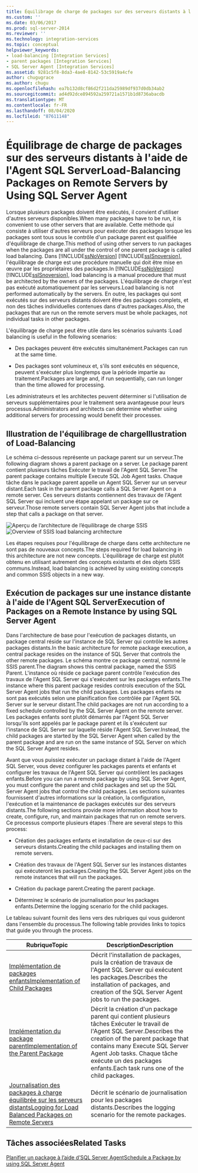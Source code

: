 ```yaml
---
title: Équilibrage de charge de packages sur des serveurs distants à l’aide de SQL Server Agent | Microsoft Docs
ms.custom: ''
ms.date: 03/06/2017
ms.prod: sql-server-2014
ms.reviewer: ''
ms.technology: integration-services
ms.topic: conceptual
helpviewer_keywords:
- load-balancing [Integration Services]
- parent packages [Integration Services]
- SQL Server Agent [Integration Services]
ms.assetid: 9281c5f8-8da3-4ae8-8142-53c5919a4cfe
author: chugugrace
ms.author: chugu
ms.openlocfilehash: ea7b132d8cf86d2f211da25989df937d0db34ab2
ms.sourcegitcommit: ad4d92dce894592a259721a1571b1d8736abacdb
ms.translationtype: MT
ms.contentlocale: fr-FR
ms.lasthandoff: 08/04/2020
ms.locfileid: "87611148"
---
```

# <a name="load-balancing-packages-on-remote-servers-by-using-sql-server-agent"></a><span data-ttu-id="f2c61-102">Équilibrage de charge de packages sur des serveurs distants à l'aide de l'Agent SQL Server</span><span class="sxs-lookup"><span data-stu-id="f2c61-102">Load-Balancing Packages on Remote Servers by Using SQL Server Agent</span></span>
  <span data-ttu-id="f2c61-103">Lorsque plusieurs packages doivent être exécutés, il convient d'utiliser d'autres serveurs disponibles.</span><span class="sxs-lookup"><span data-stu-id="f2c61-103">When many packages have to be run, it is convenient to use other servers that are available.</span></span> <span data-ttu-id="f2c61-104">Cette méthode qui consiste à utiliser d'autres serveurs pour exécuter des packages lorsque les packages sont tous sous le contrôle d'un package parent est qualifiée d'équilibrage de charge.</span><span class="sxs-lookup"><span data-stu-id="f2c61-104">This method of using other servers to run packages when the packages are all under the control of one parent package is called load balancing.</span></span> <span data-ttu-id="f2c61-105">Dans [!INCLUDE[ssNoVersion](../../includes/ssnoversion-md.md)] [!INCLUDE[ssISnoversion](../../includes/ssisnoversion-md.md)], l'équilibrage de charge est une procédure manuelle qui doit être mise en œuvre par les propriétaires des packages.</span><span class="sxs-lookup"><span data-stu-id="f2c61-105">In [!INCLUDE[ssNoVersion](../../includes/ssnoversion-md.md)] [!INCLUDE[ssISnoversion](../../includes/ssisnoversion-md.md)], load balancing is a manual procedure that must be architected by the owners of the packages.</span></span> <span data-ttu-id="f2c61-106">L'équilibrage de charge n'est pas exécuté automatiquement par les serveurs.</span><span class="sxs-lookup"><span data-stu-id="f2c61-106">Load balancing is not performed automatically by the servers.</span></span> <span data-ttu-id="f2c61-107">En outre, les packages qui sont exécutés sur des serveurs distants doivent être des packages complets, et non des tâches individuelles contenues dans d'autres packages.</span><span class="sxs-lookup"><span data-stu-id="f2c61-107">Also, the packages that are run on the remote servers must be whole packages, not individual tasks in other packages.</span></span>  
  
 <span data-ttu-id="f2c61-108">L'équilibrage de charge peut être utile dans les scénarios suivants :</span><span class="sxs-lookup"><span data-stu-id="f2c61-108">Load balancing is useful in the following scenarios:</span></span>  
  
-   <span data-ttu-id="f2c61-109">Des packages peuvent être exécutés simultanément.</span><span class="sxs-lookup"><span data-stu-id="f2c61-109">Packages can run at the same time.</span></span>  
  
-   <span data-ttu-id="f2c61-110">Des packages sont volumineux et, s'ils sont exécutés en séquence, peuvent s'exécuter plus longtemps que la période impartie au traitement.</span><span class="sxs-lookup"><span data-stu-id="f2c61-110">Packages are large and, if run sequentially, can run longer than the time allowed for processing.</span></span>  
  
 <span data-ttu-id="f2c61-111">Les administrateurs et les architectes peuvent déterminer si l'utilisation de serveurs supplémentaires pour le traitement sera avantageuse pour leurs processus.</span><span class="sxs-lookup"><span data-stu-id="f2c61-111">Administrators and architects can determine whether using additional servers for processing would benefit their processes.</span></span>  
  
## <a name="illustration-of-load-balancing"></a><span data-ttu-id="f2c61-112">Illustration de l'équilibrage de charge</span><span class="sxs-lookup"><span data-stu-id="f2c61-112">Illustration of Load-Balancing</span></span>  
 <span data-ttu-id="f2c61-113">Le schéma ci-dessous représente un package parent sur un serveur.</span><span class="sxs-lookup"><span data-stu-id="f2c61-113">The following diagram shows a parent package on a server.</span></span> <span data-ttu-id="f2c61-114">Le package parent contient plusieurs tâches Exécuter le travail de l'Agent SQL Server.</span><span class="sxs-lookup"><span data-stu-id="f2c61-114">The parent package contains multiple Execute SQL Job Agent tasks.</span></span> <span data-ttu-id="f2c61-115">Chaque tâche dans le package parent appelle un Agent SQL Server sur un serveur distant.</span><span class="sxs-lookup"><span data-stu-id="f2c61-115">Each task in the parent package calls a SQL Server Agent on a remote server.</span></span> <span data-ttu-id="f2c61-116">Ces serveurs distants contiennent des travaux de l'Agent SQL Server qui incluent une étape appelant un package sur ce serveur.</span><span class="sxs-lookup"><span data-stu-id="f2c61-116">Those remote servers contain SQL Server Agent jobs that include a step that calls a package on that server.</span></span>  
  
 <span data-ttu-id="f2c61-117">![Aperçu de l’architecture de l’équilibrage de charge SSIS](../media/loadbalancingoverview.gif "Aperçu de l’architecture de l’équilibrage de charge SSIS")</span><span class="sxs-lookup"><span data-stu-id="f2c61-117">![Overview of SSIS load balancing architecture](../media/loadbalancingoverview.gif "Overview of SSIS load balancing architecture")</span></span>  
  
 <span data-ttu-id="f2c61-118">Les étapes requises pour l'équilibrage de charge dans cette architecture ne sont pas de nouveaux concepts.</span><span class="sxs-lookup"><span data-stu-id="f2c61-118">The steps required for load balancing in this architecture are not new concepts.</span></span> <span data-ttu-id="f2c61-119">L'équilibrage de charge est plutôt obtenu en utilisant autrement des concepts existants et des objets SSIS communs.</span><span class="sxs-lookup"><span data-stu-id="f2c61-119">Instead, load balancing is achieved by using existing concepts and common SSIS objects in a new way.</span></span>  
  
## <a name="execution-of-packages-on-a-remote-instance-by-using-sql-server-agent"></a><span data-ttu-id="f2c61-120">Exécution de packages sur une instance distante à l'aide de l'Agent SQL Server</span><span class="sxs-lookup"><span data-stu-id="f2c61-120">Execution of Packages on a Remote Instance by using SQL Server Agent</span></span>  
 <span data-ttu-id="f2c61-121">Dans l'architecture de base pour l'exécution de packages distants, un package central réside sur l'instance de SQL Server qui contrôle les autres packages distants.</span><span class="sxs-lookup"><span data-stu-id="f2c61-121">In the basic architecture for remote package execution, a central package resides on the instance of SQL Server that controls the other remote packages.</span></span> <span data-ttu-id="f2c61-122">Le schéma montre ce package central, nommé le SSIS parent.</span><span class="sxs-lookup"><span data-stu-id="f2c61-122">The diagram shows this central package, named the SSIS Parent.</span></span> <span data-ttu-id="f2c61-123">L'instance où réside ce package parent contrôle l'exécution des travaux de l'Agent SQL Server qui s'exécutent sur les packages enfants.</span><span class="sxs-lookup"><span data-stu-id="f2c61-123">The instance where this parent package resides controls execution of the SQL Server Agent jobs that run the child packages.</span></span> <span data-ttu-id="f2c61-124">Les packages enfants ne sont pas exécutés selon une planification fixe contrôlée par l'Agent SQL Server sur le serveur distant.</span><span class="sxs-lookup"><span data-stu-id="f2c61-124">The child packages are not run according to a fixed schedule controlled by the SQL Server Agent on the remote server.</span></span> <span data-ttu-id="f2c61-125">Les packages enfants sont plutôt démarrés par l'Agent SQL Server lorsqu'ils sont appelés par le package parent et ils s'exécutent sur l'instance de SQL Server sur laquelle réside l'Agent SQL Server.</span><span class="sxs-lookup"><span data-stu-id="f2c61-125">Instead, the child packages are started by the SQL Server Agent when called by the parent package and are run on the same instance of SQL Server on which the SQL Server Agent resides.</span></span>  
  
 <span data-ttu-id="f2c61-126">Avant que vous puissiez exécuter un package distant à l'aide de l'Agent SQL Server, vous devez configurer les packages parents et enfants et configurer les travaux de l'Agent SQL Server qui contrôlent les packages enfants.</span><span class="sxs-lookup"><span data-stu-id="f2c61-126">Before you can run a remote package by using SQL Server Agent, you must configure the parent and child packages and set up the SQL Server Agent jobs that control the child packages.</span></span> <span data-ttu-id="f2c61-127">Les sections suivantes fournissent d'autres informations sur la création, la configuration, l'exécution et la maintenance de packages exécutés sur des serveurs distants.</span><span class="sxs-lookup"><span data-stu-id="f2c61-127">The following sections provide more information about how to create, configure, run, and maintain packages that run on remote servers.</span></span> <span data-ttu-id="f2c61-128">Ce processus comporte plusieurs étapes :</span><span class="sxs-lookup"><span data-stu-id="f2c61-128">There are several steps to this process:</span></span>  
  
-   <span data-ttu-id="f2c61-129">Création des packages enfants et installation de ceux-ci sur des serveurs distants.</span><span class="sxs-lookup"><span data-stu-id="f2c61-129">Creating the child packages and installing them on remote servers.</span></span>  
  
-   <span data-ttu-id="f2c61-130">Création des travaux de l'Agent SQL Server sur les instances distantes qui exécuteront les packages.</span><span class="sxs-lookup"><span data-stu-id="f2c61-130">Creating the SQL Server Agent jobs on the remote instances that will run the packages.</span></span>  
  
-   <span data-ttu-id="f2c61-131">Création du package parent.</span><span class="sxs-lookup"><span data-stu-id="f2c61-131">Creating the parent package.</span></span>  
  
-   <span data-ttu-id="f2c61-132">Déterminez le scénario de journalisation pour les packages enfants.</span><span class="sxs-lookup"><span data-stu-id="f2c61-132">Determine the logging scenario for the child packages.</span></span>  
  
 <span data-ttu-id="f2c61-133">Le tableau suivant fournit des liens vers des rubriques qui vous guideront dans l'ensemble du processus.</span><span class="sxs-lookup"><span data-stu-id="f2c61-133">The following table provides links to topics that guide you through the process.</span></span>  
  
|<span data-ttu-id="f2c61-134">Rubrique</span><span class="sxs-lookup"><span data-stu-id="f2c61-134">Topic</span></span>|<span data-ttu-id="f2c61-135">Description</span><span class="sxs-lookup"><span data-stu-id="f2c61-135">Description</span></span>|  
|-----------|-----------------|  
|[<span data-ttu-id="f2c61-136">Implémentation de packages enfants</span><span class="sxs-lookup"><span data-stu-id="f2c61-136">Implementation of Child Packages</span></span>](../implementation-of-child-packages.md)|<span data-ttu-id="f2c61-137">Décrit l'installation de packages, puis la création de travaux de l'Agent SQL Server qui exécutent les packages.</span><span class="sxs-lookup"><span data-stu-id="f2c61-137">Describes the installation of packages, and creation of the SQL Server Agent jobs to run the packages.</span></span>|  
|[<span data-ttu-id="f2c61-138">Implémentation du package parent</span><span class="sxs-lookup"><span data-stu-id="f2c61-138">Implementation of the Parent Package</span></span>](../implementation-of-the-parent-package.md)|<span data-ttu-id="f2c61-139">Décrit la création d'un package parent qui contient plusieurs tâches Exécuter le travail de l'Agent SQL Server.</span><span class="sxs-lookup"><span data-stu-id="f2c61-139">Describes the creation of the parent package that contains many Execute SQL Server Agent Job tasks.</span></span> <span data-ttu-id="f2c61-140">Chaque tâche exécute un des packages enfants.</span><span class="sxs-lookup"><span data-stu-id="f2c61-140">Each task runs one of the child packages.</span></span>|  
|[<span data-ttu-id="f2c61-141">Journalisation des packages à charge équilibrée sur les serveurs distants</span><span class="sxs-lookup"><span data-stu-id="f2c61-141">Logging for Load Balanced Packages on Remote Servers</span></span>](../logging-for-load-balanced-packages-on-remote-servers.md)|<span data-ttu-id="f2c61-142">Décrit le scénario de journalisation pour les packages distants.</span><span class="sxs-lookup"><span data-stu-id="f2c61-142">Describes the logging scenario for the remote packages.</span></span>|  
  
## <a name="related-tasks"></a><span data-ttu-id="f2c61-143">Tâches associées</span><span class="sxs-lookup"><span data-stu-id="f2c61-143">Related Tasks</span></span>  
 [<span data-ttu-id="f2c61-144">Planifier un package à l’aide d’SQL Server Agent</span><span class="sxs-lookup"><span data-stu-id="f2c61-144">Schedule a Package by using SQL Server Agent</span></span>](../schedule-a-package-by-using-sql-server-agent.md)  
  
  
